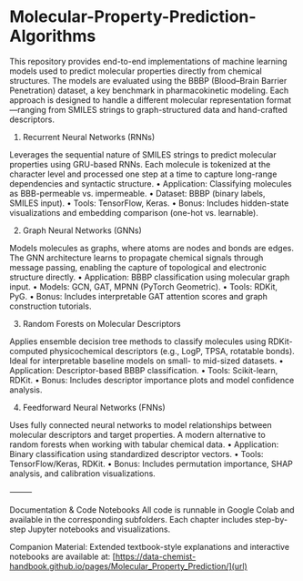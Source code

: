# Molecular-Property-Prediction-Algorithms

This repository provides end-to-end implementations of machine learning models used to predict molecular properties directly from chemical structures. The models are evaluated using the BBBP (Blood–Brain Barrier Penetration) dataset, a key benchmark in pharmacokinetic modeling. Each approach is designed to handle a different molecular representation format—ranging from SMILES strings to graph-structured data and hand-crafted descriptors.

1. Recurrent Neural Networks (RNNs)

Leverages the sequential nature of SMILES strings to predict molecular properties using GRU-based RNNs. Each molecule is tokenized at the character level and processed one step at a time to capture long-range dependencies and syntactic structure.
	•	Application: Classifying molecules as BBB-permeable vs. impermeable.
	•	Dataset: BBBP (binary labels, SMILES input).
	•	Tools: TensorFlow, Keras.
	•	Bonus: Includes hidden-state visualizations and embedding comparison (one-hot vs. learnable).

2. Graph Neural Networks (GNNs)

Models molecules as graphs, where atoms are nodes and bonds are edges. The GNN architecture learns to propagate chemical signals through message passing, enabling the capture of topological and electronic structure directly.
	•	Application: BBBP classification using molecular graph input.
	•	Models: GCN, GAT, MPNN (PyTorch Geometric).
	•	Tools: RDKit, PyG.
	•	Bonus: Includes interpretable GAT attention scores and graph construction tutorials.

3. Random Forests on Molecular Descriptors

Applies ensemble decision tree methods to classify molecules using RDKit-computed physicochemical descriptors (e.g., LogP, TPSA, rotatable bonds). Ideal for interpretable baseline models on small- to mid-sized datasets.
	•	Application: Descriptor-based BBBP classification.
	•	Tools: Scikit-learn, RDKit.
	•	Bonus: Includes descriptor importance plots and model confidence analysis.

4. Feedforward Neural Networks (FNNs)

Uses fully connected neural networks to model relationships between molecular descriptors and target properties. A modern alternative to random forests when working with tabular chemical data.
	•	Application: Binary classification using standardized descriptor vectors.
	•	Tools: TensorFlow/Keras, RDKit.
	•	Bonus: Includes permutation importance, SHAP analysis, and calibration visualizations.

⸻

Documentation & Code Notebooks
All code is runnable in Google Colab and available in the corresponding subfolders. Each chapter includes step-by-step Jupyter notebooks and visualizations.


Companion Material:
Extended textbook-style explanations and interactive notebooks are available at: [https://data-chemist-handbook.github.io/pages/Molecular_Property_Prediction/](url)
